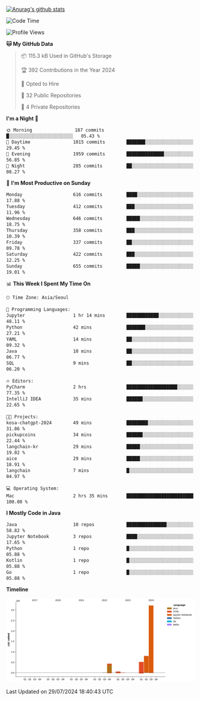[![Anurag's github stats](https://github-readme-stats.vercel.app/api?username=hajubal)](https://github.com/anuraghazra/github-readme-stats)

<!--START_SECTION:waka-->
![Code Time](http://img.shields.io/badge/Code%20Time-86%20hrs%2017%20mins-blue)

![Profile Views](http://img.shields.io/badge/Profile%20Views-0-blue)

**🐱 My GitHub Data** 

> 📦 115.3 kB Used in GitHub's Storage 
 > 
> 🏆 392 Contributions in the Year 2024
 > 
> 💼 Opted to Hire
 > 
> 📜 32 Public Repositories 
 > 
> 🔑 4 Private Repositories 
 > 
**I'm a Night 🦉** 

```text
🌞 Morning                187 commits         █░░░░░░░░░░░░░░░░░░░░░░░░   05.43 % 
🌆 Daytime                1015 commits        ███████░░░░░░░░░░░░░░░░░░   29.45 % 
🌃 Evening                1959 commits        ██████████████░░░░░░░░░░░   56.85 % 
🌙 Night                  285 commits         ██░░░░░░░░░░░░░░░░░░░░░░░   08.27 % 
```
📅 **I'm Most Productive on Sunday** 

```text
Monday                   616 commits         ████░░░░░░░░░░░░░░░░░░░░░   17.88 % 
Tuesday                  412 commits         ███░░░░░░░░░░░░░░░░░░░░░░   11.96 % 
Wednesday                646 commits         █████░░░░░░░░░░░░░░░░░░░░   18.75 % 
Thursday                 358 commits         ███░░░░░░░░░░░░░░░░░░░░░░   10.39 % 
Friday                   337 commits         ██░░░░░░░░░░░░░░░░░░░░░░░   09.78 % 
Saturday                 422 commits         ███░░░░░░░░░░░░░░░░░░░░░░   12.25 % 
Sunday                   655 commits         █████░░░░░░░░░░░░░░░░░░░░   19.01 % 
```


📊 **This Week I Spent My Time On** 

```text
🕑︎ Time Zone: Asia/Seoul

💬 Programming Languages: 
Jupyter                  1 hr 14 mins        ████████████░░░░░░░░░░░░░   48.11 % 
Python                   42 mins             ███████░░░░░░░░░░░░░░░░░░   27.21 % 
YAML                     14 mins             ██░░░░░░░░░░░░░░░░░░░░░░░   09.32 % 
Java                     10 mins             ██░░░░░░░░░░░░░░░░░░░░░░░   06.77 % 
SQL                      9 mins              ██░░░░░░░░░░░░░░░░░░░░░░░   06.20 % 

🔥 Editors: 
PyCharm                  2 hrs               ███████████████████░░░░░░   77.35 % 
IntelliJ IDEA            35 mins             ██████░░░░░░░░░░░░░░░░░░░   22.65 % 

🐱‍💻 Projects: 
kosa-chatgpt-2024        49 mins             ████████░░░░░░░░░░░░░░░░░   31.86 % 
pickupcoins              34 mins             ██████░░░░░░░░░░░░░░░░░░░   22.44 % 
langchain-kr             29 mins             █████░░░░░░░░░░░░░░░░░░░░   19.02 % 
aice                     29 mins             █████░░░░░░░░░░░░░░░░░░░░   18.91 % 
langchain                7 mins              █░░░░░░░░░░░░░░░░░░░░░░░░   04.97 % 

💻 Operating System: 
Mac                      2 hrs 35 mins       █████████████████████████   100.00 % 
```

**I Mostly Code in Java** 

```text
Java                     10 repos            ███████████████░░░░░░░░░░   58.82 % 
Jupyter Notebook         3 repos             ████░░░░░░░░░░░░░░░░░░░░░   17.65 % 
Python                   1 repo              █░░░░░░░░░░░░░░░░░░░░░░░░   05.88 % 
Kotlin                   1 repo              █░░░░░░░░░░░░░░░░░░░░░░░░   05.88 % 
Go                       1 repo              █░░░░░░░░░░░░░░░░░░░░░░░░   05.88 % 
```



**Timeline**

![Lines of Code chart](https://raw.githubusercontent.com/hajubal/hajubal/main/assets/bar_graph.png)


 Last Updated on 29/07/2024 18:40:43 UTC
<!--END_SECTION:waka-->